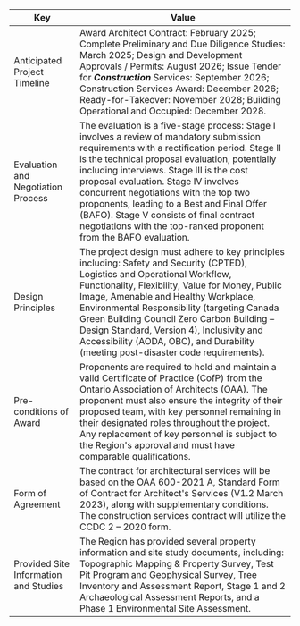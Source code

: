 | Key | Value |
|-----|-------|
| Anticipated Project Timeline | Award Architect Contract: February 2025; Complete Preliminary and Due Diligence Studies: March 2025; Design and Development Approvals / Permits: August 2026; Issue Tender for ***Construction*** Services: September 2026; Construction Services Award: December 2026; Ready-for-Takeover: November 2028; Building Operational and Occupied: December 2028. |
| Evaluation and Negotiation Process | The evaluation is a five-stage process: Stage I involves a review of mandatory submission requirements with a rectification period. Stage II is the technical proposal evaluation, potentially including interviews. Stage III is the cost proposal evaluation. Stage IV involves concurrent negotiations with the top two proponents, leading to a Best and Final Offer (BAFO). Stage V consists of final contract negotiations with the top-ranked proponent from the BAFO evaluation. |
| Design Principles | The project design must adhere to key principles including: Safety and Security (CPTED), Logistics and Operational Workflow, Functionality, Flexibility, Value for Money, Public Image, Amenable and Healthy Workplace, Environmental Responsibility (targeting Canada Green Building Council Zero Carbon Building – Design Standard, Version 4), Inclusivity and Accessibility (AODA, OBC), and Durability (meeting post-disaster code requirements). |
| Pre-conditions of Award | Proponents are required to hold and maintain a valid Certificate of Practice (CofP) from the Ontario Association of Architects (OAA). The proponent must also ensure the integrity of their proposed team, with key personnel remaining in their designated roles throughout the project. Any replacement of key personnel is subject to the Region's approval and must have comparable qualifications. |
| Form of Agreement | The contract for architectural services will be based on the OAA 600-2021 A, Standard Form of Contract for Architect's Services (V1.2 March 2023), along with supplementary conditions. The construction services contract will utilize the CCDC 2 – 2020 form. |
| Provided Site Information and Studies | The Region has provided several property information and site study documents, including: Topographic Mapping & Property Survey, Test Pit Program and Geophysical Survey, Tree Inventory and Assessment Report, Stage 1 and 2 Archaeological Assessment Reports, and a Phase 1 Environmental Site Assessment. |

